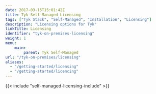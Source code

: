 ```yaml
---
date: 2017-03-15T15:01:42Z
title: Tyk Self-Managed Licensing
tags: ["Tyk Stack", "Self-Managed", "Installation", "Licensing"]
description: "Licensing options for Tyk"
linkTitle: Licensing
identifier: "tyk-on-premises-licensing"
weight: 1
menu: 
    main:
        parent: Tyk Self-Managed
url: "/tyk-on-premises/licensing"
aliases:
  - "/getting-started/licensing"
  - "/getting-started/licencing"
---
```


{{< include "self-managed-licensing-include" >}}